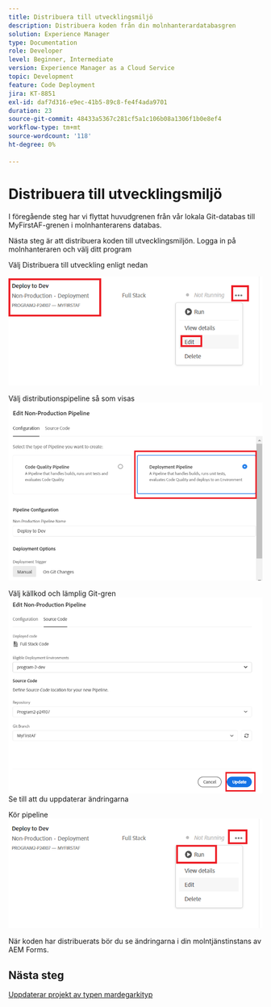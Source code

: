 ```yaml
---
title: Distribuera till utvecklingsmiljö
description: Distribuera koden från din molnhanterardatabasgren
solution: Experience Manager
type: Documentation
role: Developer
level: Beginner, Intermediate
version: Experience Manager as a Cloud Service
topic: Development
feature: Code Deployment
jira: KT-8851
exl-id: daf7d316-e9ec-41b5-89c8-fe4f4ada9701
duration: 23
source-git-commit: 48433a5367c281cf5a1c106b08a1306f1b0e8ef4
workflow-type: tm+mt
source-wordcount: '118'
ht-degree: 0%

---
```


# Distribuera till utvecklingsmiljö

I föregående steg har vi flyttat huvudgrenen från vår lokala Git-databas till MyFirstAF-grenen i molnhanterarens databas.

Nästa steg är att distribuera koden till utvecklingsmiljön.
Logga in på molnhanteraren och välj ditt program

Välj Distribuera till utveckling enligt nedan


![första steget](assets/deploy-first-step1.png)


Välj distributionspipeline så som visas
![första steget](assets/deploy1.png)

Välj källkod och lämplig Git-gren
![första steget](assets/deploy2.png)
Se till att du uppdaterar ändringarna

Kör pipeline
![run-pipeline](assets/run-pipeline.png)

När koden har distribuerats bör du se ändringarna i din molntjänstinstans av AEM Forms.

## Nästa steg

[Uppdaterar projekt av typen mardegarkityp](./updating-project-archetype.md)
